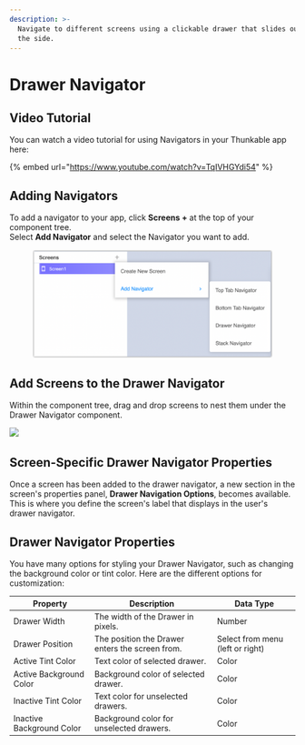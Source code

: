 ```yaml
---
description: >-
  Navigate to different screens using a clickable drawer that slides out from
  the side.
---
```


# Drawer Navigator

## Video Tutorial

You can watch a video tutorial for using Navigators in your Thunkable app here:

{% embed url="https://www.youtube.com/watch?v=TqIVHGYdi54" %}

## Adding Navigators

To add a navigator to your app, click **Screens +** at the top of your component tree. \
Select **Add Navigator** and select the Navigator you want to add.

<figure><img src="../../.gitbook/assets/add screen  add navigator menu.png" alt=""><figcaption></figcaption></figure>

## Add Screens to the Drawer Navigator

Within the component tree, drag and drop screens to nest them under the Drawer Navigator component.

![](<../../.gitbook/assets/2023-02-27\_11-22-07 (1).gif>)



## Screen-Specific Drawer Navigator Properties

Once a screen has been added to the drawer navigator, a new section in the screen's properties panel, **Drawer Navigation Options**, becomes available. This is where you define the screen's label that displays in the user's drawer navigator.

## Drawer Navigator Properties

You have many options for styling your Drawer Navigator, such as changing the background color or tint color. Here are the different options for customization:

| Property                  | Description                                     | Data Type                        |
| ------------------------- | ----------------------------------------------- | -------------------------------- |
| Drawer Width              | The width of the Drawer in pixels.              | Number                           |
| Drawer Position           | The position the Drawer enters the screen from. | Select from menu (left or right) |
| Active Tint Color         | Text color of selected drawer.                  | Color                            |
| Active Background Color   | Background color of selected drawer.            | Color                            |
| Inactive Tint Color       | Text color for unselected drawers.              | Color                            |
| Inactive Background Color | Background color for unselected drawers.        | Color                            |

